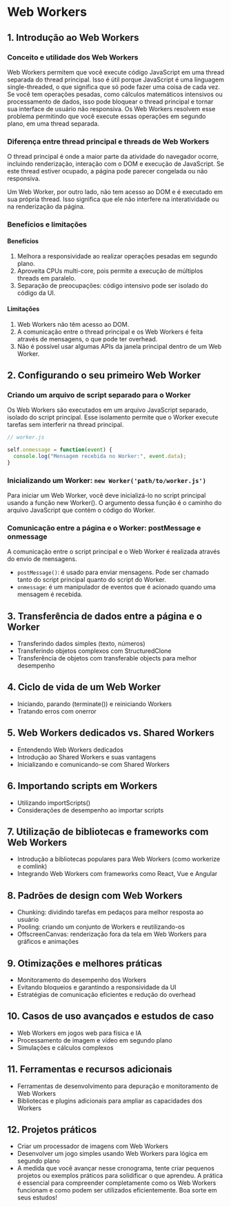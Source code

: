 # Web Workers

## 1. Introdução ao Web Workers

### Conceito e utilidade dos Web Workers

Web Workers permitem que você execute código JavaScript em uma thread separada do thread principal. Isso é útil porque JavaScript é uma linguagem single-threaded, o que significa que só pode fazer uma coisa de cada vez. Se você tem operações pesadas, como cálculos matemáticos intensivos ou processamento de dados, isso pode bloquear o thread principal e tornar sua interface de usuário não responsiva. Os Web Workers resolvem esse problema permitindo que você execute essas operações em segundo plano, em uma thread separada.

### Diferença entre thread principal e threads de Web Workers

O thread principal é onde a maior parte da atividade do navegador ocorre, incluindo renderização, interação com o DOM e execução de JavaScript. Se este thread estiver ocupado, a página pode parecer congelada ou não responsiva.

Um Web Worker, por outro lado, não tem acesso ao DOM e é executado em sua própria thread. Isso significa que ele não interfere na interatividade ou na renderização da página.

### Benefícios e limitações

#### Benefícios

1. Melhora a responsividade ao realizar operações pesadas em segundo plano.
1. Aproveita CPUs multi-core, pois permite a execução de múltiplos threads em paralelo.
1. Separação de preocupações: código intensivo pode ser isolado do código da UI.

#### Limitações

1. Web Workers não têm acesso ao DOM.
1. A comunicação entre o thread principal e os Web Workers é feita através de mensagens, o que pode ter overhead.
1. Não é possível usar algumas APIs da janela principal dentro de um Web Worker.

## 2. Configurando o seu primeiro Web Worker

### Criando um arquivo de script separado para o Worker

Os Web Workers são executados em um arquivo JavaScript separado, isolado do script principal. Esse isolamento permite que o Worker execute tarefas sem interferir na thread principal.

```js
// worker.js

self.onmessage = function(event) {
  console.log("Mensagem recebida no Worker:", event.data);
}
```

### Inicializando um Worker: `new Worker('path/to/worker.js')`

Para iniciar um Web Worker, você deve inicializá-lo no script principal usando a função new Worker(). O argumento dessa função é o caminho do arquivo JavaScript que contém o código do Worker.

### Comunicação entre a página e o Worker: postMessage e onmessage

A comunicação entre o script principal e o Web Worker é realizada através do envio de mensagens.

- `postMessage()`: é usado para enviar mensagens. Pode ser chamado tanto do script principal quanto do script do Worker.
- `onmessage`: é um manipulador de eventos que é acionado quando uma mensagem é recebida.

## 3. Transferência de dados entre a página e o Worker

- Transferindo dados simples (texto, números)
- Transferindo objetos complexos com StructuredClone
- Transferência de objetos com transferable objects para melhor desempenho

## 4. Ciclo de vida de um Web Worker

- Iniciando, parando (terminate()) e reiniciando Workers
- Tratando erros com onerror

## 5. Web Workers dedicados vs. Shared Workers

- Entendendo Web Workers dedicados
- Introdução ao Shared Workers e suas vantagens
- Inicializando e comunicando-se com Shared Workers

## 6. Importando scripts em Workers

- Utilizando importScripts()
- Considerações de desempenho ao importar scripts

## 7. Utilização de bibliotecas e frameworks com Web Workers

- Introdução a bibliotecas populares para Web Workers (como workerize e comlink)
- Integrando Web Workers com frameworks como React, Vue e Angular

## 8. Padrões de design com Web Workers

- Chunking: dividindo tarefas em pedaços para melhor resposta ao usuário
- Pooling: criando um conjunto de Workers e reutilizando-os
- OffscreenCanvas: renderização fora da tela em Web Workers para gráficos e animações

## 9. Otimizações e melhores práticas

- Monitoramento do desempenho dos Workers
- Evitando bloqueios e garantindo a responsividade da UI
- Estratégias de comunicação eficientes e redução do overhead

## 10. Casos de uso avançados e estudos de caso

- Web Workers em jogos web para física e IA
- Processamento de imagem e vídeo em segundo plano
- Simulações e cálculos complexos

## 11. Ferramentas e recursos adicionais

- Ferramentas de desenvolvimento para depuração e monitoramento de Web Workers
- Bibliotecas e plugins adicionais para ampliar as capacidades dos Workers

## 12. Projetos práticos

- Criar um processador de imagens com Web Workers
- Desenvolver um jogo simples usando Web Workers para lógica em segundo plano
- A medida que você avançar nesse cronograma, tente criar pequenos projetos ou exemplos práticos para solidificar o que aprendeu. A prática é essencial para compreender completamente como os Web Workers funcionam e como podem ser utilizados eficientemente. Boa sorte em seus estudos!